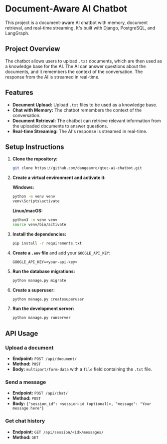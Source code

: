 # Document-Aware AI Chatbot

This project is a document-aware AI chatbot with memory, document retrieval, and real-time streaming. It's built with Django, PostgreSQL, and LangGraph.

## Project Overview

The chatbot allows users to upload `.txt` documents, which are then used as a knowledge base for the AI. The AI can answer questions about the documents, and it remembers the context of the conversation. The response from the AI is streamed in real-time.

## Features

-   **Document Upload:** Upload `.txt` files to be used as a knowledge base.
-   **Chat with Memory:** The chatbot remembers the context of the conversation.
-   **Document Retrieval:** The chatbot can retrieve relevant information from the uploaded documents to answer questions.
-   **Real-time Streaming:** The AI's response is streamed in real-time.

## Setup Instructions

1.  **Clone the repository:**
    ```bash
    git clone https://github.com/dangeamro/qtec-ai-chatbot.git
    ```
2.  **Create a virtual environment and activate it:**

    **Windows:**
    ```bash
    python -m venv venv
    venv\Scripts\activate
    ```
    **Linux/macOS:**
    ```bash
    python3 -m venv venv
    source venv/bin/activate
    ```
3.  **Install the dependencies:**
    ```bash
    pip install -r requirements.txt
    ```
4.  **Create a `.env` file** and add your `GOOGLE_API_KEY`:
    ```
    GOOGLE_API_KEY=<your-api-key>
    ```
5.  **Run the database migrations:**
    ```bash
    python manage.py migrate
    ```
6.  **Create a superuser:**
    ```bash
    python manage.py createsuperuser
    ```
7.  **Run the development server:**
    ```bash
    python manage.py runserver
    ```

## API Usage

### Upload a document

-   **Endpoint:** `POST /api/document/`
-   **Method:** `POST`
-   **Body:** `multipart/form-data` with a `file` field containing the `.txt` file.

### Send a message

-   **Endpoint:** `POST /api/chat/`
-   **Method:** `POST`
-   **Body:** `{"session_id": <session-id (optional)>, "message": "Your message here"}`

### Get chat history

-   **Endpoint:** `GET /api/session/<id>/messages/`
-   **Method:** `GET`